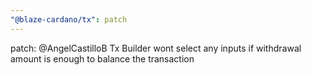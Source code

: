```yaml
---
"@blaze-cardano/tx": patch
---
```


patch: @AngelCastilloB Tx Builder wont select any inputs if withdrawal amount is enough to balance the transaction
